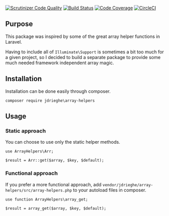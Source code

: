 [![Scrutinizer Code Quality](https://scrutinizer-ci.com/g/jdrieghe/array-helpers/badges/quality-score.png?b=master)](https://scrutinizer-ci.com/g/jdrieghe/array-helpers/?branch=master)
[![Build Status](https://scrutinizer-ci.com/g/jdrieghe/array-helpers/badges/build.png?b=master)](https://scrutinizer-ci.com/g/jdrieghe/array-helpers/build-status/master)
[![Code Coverage](https://scrutinizer-ci.com/g/jdrieghe/array-helpers/badges/coverage.png?b=master)](https://scrutinizer-ci.com/g/jdrieghe/array-helpers/?branch=master)
[![CircleCI](https://circleci.com/gh/jdrieghe/array-helpers/tree/master.svg?style=shield)](https://circleci.com/gh/jdrieghe/array-helpers/tree/master)

## Purpose

This package was inspired by some of the great array helper functions in Laravel.

Having to include all of `Illuminate\Support` is sometimes a bit too much for a given project, so I decided to build
a separate package to provide some much needed framework independent array magic.

## Installation

Installation can be done easily through composer.

```
composer require jdrieghe\array-helpers
```

## Usage

### Static approach

You can choose to use only the static helper methods.

```
use ArrayHelpers\Arr;

$result = Arr::get($array, $key, $default);
```

### Functional approach

If you prefer a more functional approach, add `vendor/jdrieghe/array-helpers/src/array-helpers.php` to your 
autoload files in composer.

```
use function ArrayHelpers\array_get;

$result = array_get($array, $key, $default);
```

